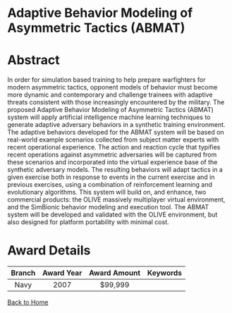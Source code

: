 
Adaptive Behavior Modeling of Asymmetric Tactics (ABMAT)
========================================================

# Abstract


In order for simulation based training to help prepare warfighters for modern asymmetric tactics, opponent models of behavior must become more dynamic and contemporary and challenge trainees with adaptive threats consistent with those increasingly encountered by the military.  The proposed Adaptive Behavior Modeling of Asymmetric Tactics (ABMAT) system will apply artificial intelligence machine learning techniques to generate adaptive adversary behaviors in a synthetic training environment.  The adaptive behaviors developed for the ABMAT system will be based on real-world example scenarios collected from subject matter experts with recent operational experience.  The action and reaction cycle that typifies recent operations against asymmetric adversaries will be captured from these scenarios and incorporated into the virtual experience base of the synthetic adversary models.  The resulting behaviors will adapt tactics in a given exercise both in response to events in the current exercise and in previous exercises, using a combination of reinforcement learning and evolutionary algorithms. This system will build on, and enhance, two commercial products: the OLIVE massively multiplayer virtual environment, and the SimBionic behavior modeling and execution tool.  The ABMAT system will be developed and validated with the OLIVE environment, but also designed for platform portability with minimal cost.  

# Award Details

|Branch|Award Year|Award Amount|Keywords|
| :---: | :---: | :---: | :---: |
|Navy|2007|$99,999||
  
  


[Back to Home](https://github.com/chrischow/dod_sbir_awards#2290)